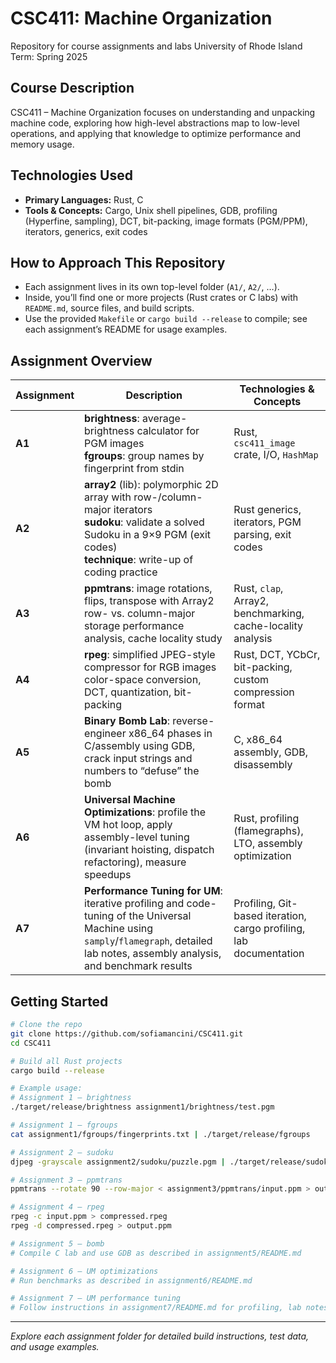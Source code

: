 # CSC411: Machine Organization

Repository for course assignments and labs
University of Rhode Island
Term: Spring 2025

## Course Description

CSC411 – Machine Organization focuses on understanding and unpacking machine code, exploring how high-level abstractions map to low-level operations, and applying that knowledge to optimize performance and memory usage.

## Technologies Used

* **Primary Languages:** Rust, C
* **Tools & Concepts:** Cargo, Unix shell pipelines, GDB, profiling (Hyperfine, sampling), DCT, bit-packing, image formats (PGM/PPM), iterators, generics, exit codes

## How to Approach This Repository

* Each assignment lives in its own top-level folder (`A1/`, `A2/`, …).
* Inside, you’ll find one or more projects (Rust crates or C labs) with `README.md`, source files, and build scripts.
* Use the provided `Makefile` or `cargo build --release` to compile; see each assignment’s README for usage examples.

## Assignment Overview

| Assignment | Description                                                                                                                                                                             | Technologies & Concepts                                            |
| ---------- | --------------------------------------------------------------------------------------------------------------------------------------------------------------------------------------- | ------------------------------------------------------------------ |
| **A1**     | **brightness**: average-brightness calculator for PGM images<br>**fgroups**: group names by fingerprint from stdin                                                                      | Rust, `csc411_image` crate, I/O, `HashMap`                         |
| **A2**     | **array2** (lib): polymorphic 2D array with row-/column-major iterators<br>**sudoku**: validate a solved Sudoku in a 9×9 PGM (exit codes)<br>**technique**: write-up of coding practice | Rust generics, iterators, PGM parsing, exit codes                  |
| **A3**     | **ppmtrans**: image rotations, flips, transpose with Array2<br>row- vs. column-major storage performance analysis, cache locality study                                                 | Rust, `clap`, Array2, benchmarking, cache-locality analysis        |
| **A4**     | **rpeg**: simplified JPEG-style compressor for RGB images<br>color-space conversion, DCT, quantization, bit-packing                                                                     | Rust, DCT, YCbCr, bit-packing, custom compression format           |
| **A5**     | **Binary Bomb Lab**: reverse-engineer x86\_64 phases in C/assembly using GDB, crack input strings and numbers to “defuse” the bomb                                                      | C, x86\_64 assembly, GDB, disassembly                              |
| **A6**     | **Universal Machine Optimizations**: profile the VM hot loop, apply assembly-level tuning (invariant hoisting, dispatch refactoring), measure speedups                                  | Rust, profiling (flamegraphs), LTO, assembly optimization          |
| **A7**     | **Performance Tuning for UM**: iterative profiling and code-tuning of the Universal Machine using `samply`/`flamegraph`, detailed lab notes, assembly analysis, and benchmark results   | Profiling, Git-based iteration, cargo profiling, lab documentation |

## Getting Started

```bash
# Clone the repo
git clone https://github.com/sofiamancini/CSC411.git
cd CSC411

# Build all Rust projects
cargo build --release

# Example usage:
# Assignment 1 – brightness
./target/release/brightness assignment1/brightness/test.pgm

# Assignment 1 – fgroups
cat assignment1/fgroups/fingerprints.txt | ./target/release/fgroups

# Assignment 2 – sudoku
djpeg -grayscale assignment2/sudoku/puzzle.pgm | ./target/release/sudoku

# Assignment 3 – ppmtrans
ppmtrans --rotate 90 --row-major < assignment3/ppmtrans/input.ppm > out.ppm

# Assignment 4 – rpeg
rpeg -c input.ppm > compressed.rpeg
rpeg -d compressed.rpeg > output.ppm

# Assignment 5 – bomb
# Compile C lab and use GDB as described in assignment5/README.md

# Assignment 6 – UM optimizations
# Run benchmarks as described in assignment6/README.md

# Assignment 7 – UM performance tuning
# Follow instructions in assignment7/README.md for profiling, lab notes, and final benchmarks
```

---

*Explore each assignment folder for detailed build instructions, test data, and usage examples.*
